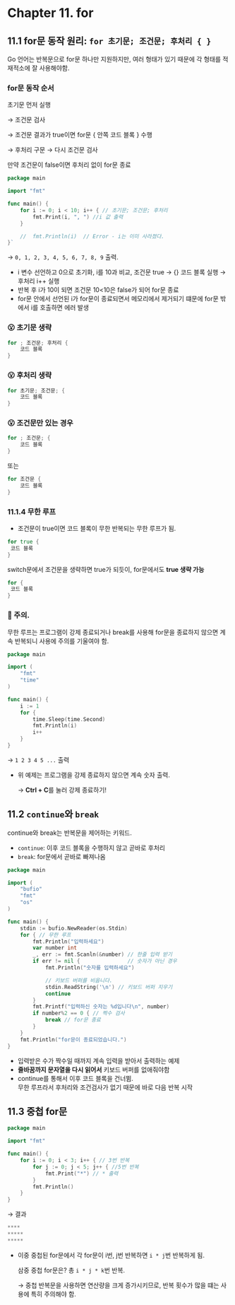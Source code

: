 # Chapter 11. for
## **11.1 for문 동작 원리:** `for 초기문; 조건문; 후처리 { }`

Go 언어는 반복문으로 for문 하나만 지원하지만, 여러 형태가 있기 때문에 각 형태를 적재적소에 잘 사용해야함.

### for문 동작 순서

초기문 먼저 실행    

→ 조건문 검사 

→ 조건문 결과가 true이면 for문 { 안쪽 코드 블록 } 수행 

→ 후처리 구문 → 다시 조건문 검사

만약 조건문이 false이면 후처리 없이 for문 종료

```go
package main

import "fmt"

func main() {
	for i := 0; i < 10; i++ { // 초기문; 조건문; 후처리
		fmt.Print(i, ", ") //i 값 출력
	}

	//  fmt.Println(i)  // Error - i는 이미 사라졌다.
}`
```

→ `0, 1, 2, 3, 4, 5, 6, 7, 8, 9` 출력.

- i 변수 선언하고 0으로 초기화, i를 10과 비교, 조건문 true → {} 코드 블록 실행 → 후처리 i++ 실행
- 반복 후 i가 10이 되면 조건문 10<10은 false가 되어 for문 종료
- for문 안에서 선언된 i가 for문이 종료되면서 메모리에서 제거되기 떄문에 for문 밖에서 i를 호출하면 에러 발생

### 😮 **초기문 생략**

```go
for ; 조건문; 후처리 {
	코드 블록
}
```

### 😮 **후처리 생략**

```go
for 초기문; 조건문; {
	코드 블록
}
```

### 😮 **조건문만 있는 경우**

```go
for ; 조건문; {
	코드 블록
}
```

또는

```go
for 조건문 {
	코드 블록
}
```

### **11.1.4 무한 루프**

- 조건문이 true이면 코드 블록이 무한 반복되는 무한 루프가 됨.

```go
for true {
 코드 블록
}
```

switch문에서 조건문을 생략하면 true가 되듯이, for문에서도 **true 생략 가능**

```go
for {
 코드 블록
}
```

### 📌 주의.

무한 루프는 프로그램이 강제 종료되거나 break를 사용해 for문을 종료하지 않으면 계속 반복되니 사용에 주의를 기울여야 함.

```go
package main

import (
	"fmt"
	"time"
)

func main() {
	i := 1
	for {
		time.Sleep(time.Second)
		fmt.Println(i)
		i++
	}
}
```

→ `1 2 3 4 5 ...` 출력

- 위 예제는 프로그램을 강제 종료하지 않으면 계속 숫자 출력.
    
    → **Ctrl + C**를 눌러 강제 종료하기!
    

## **11.2 `continue`와 `break`**

continue와 break는 반복문을 제어하는 키워드.   

- `continue`: 이후 코드 블록을 수행하지 않고 곧바로 후처리
- `break`: for문에서 곧바로 빠져나옴

```go
package main

import (
	"bufio"
	"fmt"
	"os"
)

func main() {
	stdin := bufio.NewReader(os.Stdin)
	for { // 무한 루프
		fmt.Println("입력하세요")
		var number int
		_, err := fmt.Scanln(&number) // 한줄 입력 받기
		if err != nil {               // 숫자가 아닌 경우
			fmt.Println("숫자를 입력하세요")

			// 키보드 버퍼를 비웁니다.
			stdin.ReadString('\n') // 키보드 버퍼 지우기
			continue
		}
		fmt.Printf("입력하신 숫자는 %d입니다\n", number)
		if number%2 == 0 { // 짝수 검사
			break // for문 종료
		}
	}
	fmt.Println("for문이 종료되었습니다.")
}
```

- 입력받은 수가 짝수일 때까지 계속 입력을 받아서 출력하는 예제
- **줄바꿈까지 문자열을 다시 읽어서** 키보드 버퍼를 없애줘야함
- continue를 통해서 이후 코드 블록을 건너뜀.    
무한 루프라서 후처리와 조건검사가 없기 때문에 바로 다음 반복 시작

## **11.3 중첩 for문**

```go
package main

import "fmt"

func main() {
	for i := 0; i < 3; i++ { // 3번 반복
		for j := 0; j < 5; j++ { //5번 반복
			fmt.Print("*") // * 출력
		}
		fmt.Println()
	}
}
```

→ 결과 

```go
****
*****
*****
```

- 이중 중첩된 for문에서 각 for문이 i번, j번 반복하면 `i * j`번 반복하게 됨.
    
    삼중 중첩 for문은? 총 `i * j * k`번 반복.     
    
    → 중첩 반복문을 사용하면 연산량을 크게 증가시키므로, 반복 횟수가 많을 떄는 사용에 특히 주의해야 함.
